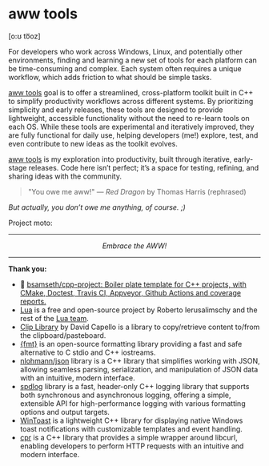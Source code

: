 # aww tools

[o:ʊ to͞oz] 

For developers who work across Windows, Linux, and potentially other environments, finding and learning a new set of tools for each platform can be time-consuming and complex. 
Each system often requires a unique workflow, which adds friction to what should be simple tasks.

[aww tools](https://github.com/dzharii/awwtools) goal is to offer a streamlined, cross-platform toolkit built in C++ to simplify productivity workflows across different systems. 
By prioritizing simplicity and early releases, these tools are designed to provide lightweight, accessible functionality without the need to re-learn tools on each OS. 
While these tools are experimental and iteratively improved, they are fully functional for daily use, helping developers (me!) explore, test, and even contribute to new ideas as the toolkit evolves.

[aww tools](https://github.com/dzharii/awwtools) is my exploration into productivity, built through iterative, early-stage releases. 
Code here isn’t perfect; it’s a space for testing, refining, and sharing ideas with the community.

> "You owe me aww!"
> — *Red Dragon* by Thomas Harris (rephrased)

*But actually, you don’t owe me anything, of course. ;)*



Project moto:

---



<center><i>Embrace the AWW!</i></center>



---

**Thank you:**

- 💖 [bsamseth/cpp-project: Boiler plate template for C++ projects, with CMake, Doctest, Travis CI, Appveyor, Github Actions and coverage reports.](https://github.com/bsamseth/cpp-project)
- [Lua](https://www.lua.org/) is a free and open-source project by Roberto Ierusalimschy and the rest of the [Lua team](https://www.lua.org/authors.html).
- [Clip Library](https://github.com/dacap/clip) by David Capello is a library to copy/retrieve content to/from the clipboard/pasteboard.
- [{fmt}](https://github.com/fmtlib/fmt) is an open-source formatting library providing a fast and safe alternative to C stdio and C++ iostreams.
- [nlohmann/json](https://github.com/nlohmann/json) library is a C++ library that simplifies working with JSON, allowing seamless parsing, serialization, and manipulation of JSON data with an intuitive, modern interface.
- [spdlog](https://github.com/gabime/spdlog) library is a fast, header-only C++ logging library that supports both synchronous and asynchronous logging, offering a simple, extensible API for high-performance logging with various formatting options and output targets.
- [WinToast](https://github.com/mohabouje/WinToast) is a lightweight C++ library for displaying native Windows toast notifications with customizable templates and event handling.
- [cpr](https://github.com/libcpr/cpr) is a C++ library that provides a simple wrapper around libcurl, enabling developers to perform HTTP requests with an intuitive and modern interface.
